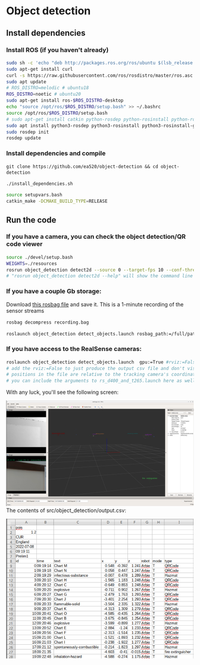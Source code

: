 # Object detection
## Install dependencies
### Install ROS (if you haven't already)
```bash
sudo sh -c 'echo "deb http://packages.ros.org/ros/ubuntu $(lsb_release -sc) main" > /etc/apt/sources.list.d/ros-latest.list'
sudo apt-get install curl
curl -s https://raw.githubusercontent.com/ros/rosdistro/master/ros.asc | sudo apt-key add -
sudo apt update
# ROS_DISTRO=melodic # ubuntu18
ROS_DISTRO=noetic # ubuntu20
sudo apt-get install ros-$ROS_DISTRO-desktop
echo "source /opt/ros/$ROS_DISTRO/setup.bash" >> ~/.bashrc
source /opt/ros/$ROS_DISTRO/setup.bash
# sudo apt-get install catkin python-rosdep python-rosinstall python-rosinstall-generator python-wstool build-essential # ubuntu18
sudo apt install python3-rosdep python3-rosinstall python3-rosinstall-generator python3-wstool build-essential # ubuntu20
sudo rosdep init
rosdep update
```

### Install dependencies and compile
```
git clone https://github.com/ea520/object-detection && cd object-detection
```
```bash
./install_dependencies.sh
```
```bash
source setupvars.bash 
catkin_make -DCMAKE_BUILD_TYPE=RELEASE
```

## Run the code

### If you have a camera, you can check the object detection/QR code viewer
```bash
source ./devel/setup.bash
WEIGHTS=./resources
rosrun object_detection detect2d --source 0 --target-fps 10 --conf-thres 0.8 --GPU --bin $WEIGHTS/best.bin --xml $WEIGHTS/best.xml --classes  $WEIGHTS/classes.txt --no-qr --output-path path/to/save/video
# "rosrun object_detection detect2d --help" will show the command line options
```

### If you have a couple Gb storage:
Download [this rosbag file](https://drive.google.com/drive/u/1/folders/1Y2u8pNS8XX3paCsEkHHC_YGhx59B44ql) and save it.
This is a 1-minute recording of the sensor streams

```bash
rosbag decompress recording.bag
```
```bash
roslaunch object_detection detect_objects.launch rosbag_path:=/full/path/to/recording.bag gpu:=True
```

### If you have access to the RealSense cameras:
```bash
roslaunch object_detection detect_objects.launch  gpu:=True #rviz:=False
# add the rviz:=False to just produce the output csv file and don't visualise it.
# positions in the file are relative to the tracking camera's coordinate system
# you can include the arguments to rs_d400_and_t265.launch here as well
```

With any luck, you'll see the following screen:

![Object detection visualisation](resources/visualisation.png)
The contents of src/object_detection/output.csv:

![Output](resources/output.png)
